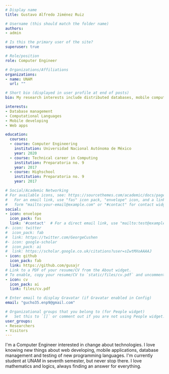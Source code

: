 ```yaml
---
# Display name
title: Gustavo Alfredo Jiménez Ruiz

# Username (this should match the folder name)
authors:
- admin

# Is this the primary user of the site?
superuser: true

# Role/position
role: Computer Engineer

# Organizations/Affiliations
organizations:
- name: UNAM
  url: ""

# Short bio (displayed in user profile at end of posts)
bio: My research interests include distributed databases, mobile computing, webapps and all about technologies implemented by logistics of computing.

interests:
- Database management
- Computational Languages
- Mobile developing
- Web apps

education:
  courses:
  - course: Computer Engineering
    institution: Universidad Nacional Autónoma de México
    year: 2020
  - course: Technical career in Computing
    institution: Preparatoria no. 9
    year: 2017
  - course: Highschool
    institution: Preparatoria no. 9
    year: 2017

# Social/Academic Networking
# For available icons, see: https://sourcethemes.com/academic/docs/page-builder/#icons
#   For an email link, use "fas" icon pack, "envelope" icon, and a link in the
#   form "mailto:your-email@example.com" or "#contact" for contact widget.
social:
- icon: envelope
  icon_pack: fas
  link: '#contact'  # For a direct email link, use "mailto:test@example.org".
#- icon: twitter
#  icon_pack: fab
#  link: https://twitter.com/GeorgeCushen
#- icon: google-scholar
#  icon_pack: ai
#  link: https://scholar.google.co.uk/citations?user=sIwtMXoAAAAJ
- icon: github
  icon_pack: fab
  link: https://github.com/gusajr
# Link to a PDF of your resume/CV from the About widget.
# To enable, copy your resume/CV to `static/files/cv.pdf` and uncomment the lines below.
- icon: cv
  icon_pack: ai
  link: files/cv.pdf

# Enter email to display Gravatar (if Gravatar enabled in Config)
email: "gucho35.enp9@gmail.com"

# Organizational groups that you belong to (for People widget)
#   Set this to `[]` or comment out if you are not using People widget.
user_groups:
- Researchers
- Visitors
---
```



  I'm a Computer Engineer interested in change about technologies. I love knowing new things about web developing, mobile applications, database management and testing of new programming languages. I'm currently student at UNAM in seventh semester, but never stop there. I love mathematics and logics, always finding an answer for everything.